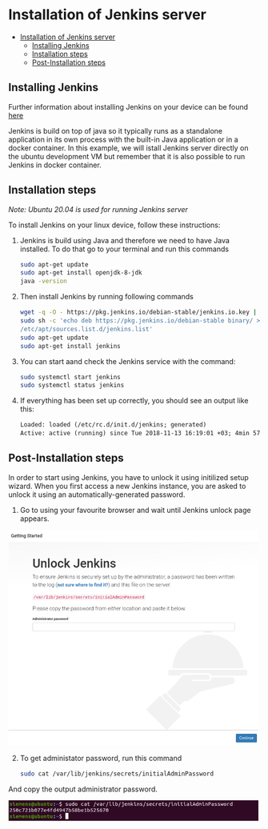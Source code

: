 # Installation of Jenkins server

- [Installation of Jenkins server](#installation-of-jenkins-server)
  - [Installing Jenkins](#installing-jenkins)
  - [Installation steps](#installation-steps)
  - [Post-Installation steps](#post-installation-steps)
  

## Installing Jenkins 

Further information about installing Jenkins on your device can be found [here](https://www.jenkins.io/doc/book/installing/)

Jenkins is build on top of java so it typically runs as a standalone application in its own process with the built-in Java application or in a docker container. In this example, we will istall Jenkins server directly on the ubuntu development VM but remember that it is also possible to run Jenkins in docker container. 

## Installation steps 

*Note:*
*Ubuntu 20.04 is used for running Jenkins server*

To install Jenkins on your linux device, follow these instructions:  

1) Jenkins is build using Java and therefore we need to have Java installed. To do that go to your terminal and run this commands

    ```bash
    sudo apt-get update
    sudo apt-get install openjdk-8-jdk
    java -version
    ```
2) Then install Jenkins by running following commands 

    ```bash
    wget -q -O - https://pkg.jenkins.io/debian-stable/jenkins.io.key | sudo apt-key add -
    sudo sh -c 'echo deb https://pkg.jenkins.io/debian-stable binary/ > \
    /etc/apt/sources.list.d/jenkins.list'
    sudo apt-get update
    sudo apt-get install jenkins
    ```

3) You can start aand check the Jenkins service with the command:

    ```bash
    sudo systemctl start jenkins
    sudo systemctl status jenkins
    ```

4) If everything has been set up correctly, you should see an output like this:

    ```txt
    Loaded: loaded (/etc/rc.d/init.d/jenkins; generated)
    Active: active (running) since Tue 2018-11-13 16:19:01 +03; 4min 57s ago
    ```


## Post-Installation steps 
In order to start using Jenkins, you have to unlock it using initilized setup wizard. When you first access a new Jenkins instance, you are asked to unlock it using an automatically-generated password.

1) Go to [](http://localhost:8080) using your favourite browser and wait until Jenkins unlock page appears. 

<img src="./graphics/unlock.PNG" width="500"/>

2) To get administator password, run this command 

    ```bash
    sudo cat /var/lib/jenkins/secrets/initialAdminPassword
    ```

And copy the output administrator password. 

<img src="./graphics/admin_pswrd.PNG" width="500"/>